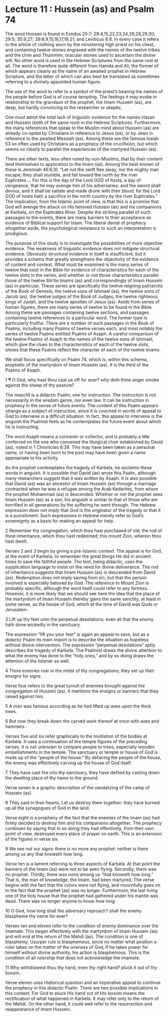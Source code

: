 Lecture 11 : Hussein (as) and Psalm 74
======================================

The word Hoosen is found in Exodus 25:7; 28:4,15,22,23,24,26,28,29,30;
29:5; 35:9,27; 39:8,9,15,16,17,19,21; and Leviticus 8:8. In every case
it refers to the article of clothing worn by the ministering high priest
on his chest, and containing twelve stones engraved with the names of
the twelve tribes and the Urim and Thummim, oracular stones used to
ascertain the divine will. No other word is used in the Hebrew
Scriptures from the same root at all. The word is therefore quite
different from Hamda and Ali, the former of which appears clearly as the
name of an awaited prophet in Hebrew Scripture, and the latter of which
can also best be translated as sometimes referring to a divinely
appointed human figure.

The use of the word to refer to a symbol of the priest’s bearing the
names of the people before God is of course tempting. The feelings it
may evoke in relationship to the grandson of the prophet, the Imam
Hussein (as), are deep, but hardly convincing to the researcher or
skeptic.

One must admit the total lack of linguistic evidence for the names
Hasan and Hussein (both of the same root) in the Hebrew Scriptures.
Furthermore, the many references that speak to the Muslim mind about
Hussein (as) are already co-opted by Christians in reference to Jesus
(as), or by Jews in reference to the awaited Messiah (as). Among these
are the famous Isaiah 53 so often used by Christians as a prophecy of
the crucifixion, but which seems so clearly to parallel the experiences
of the martyred Hussein (as).

There are other texts, less often noted by non-Muslims, that by their
content lend themselves to application to the Imam (as). Among the
best-known of these is Jeremiah 46:6,10. “Let not the swift flee away,
nor the mighty man escape; they shall stumble, and fall toward the north
by the river Euphrates…. For this is the day of the Lord GOD of hosts, a
day of vengeance, that he may avenge him of his adversaries: and the
sword shall devour, and it shall be satiate and made drunk with their
blood: for the Lord GOD of hosts hath a sacrifice in the north country
by the river Euphrates.” The implication, from the Islamic point of
view, is that this is a promise that God will avenge the attack on His
beloved Hussein (as) and his companions at Karbela, on the Euphrates
River. Despite the striking parallel of such passages to the events,
there are many barriers to their acceptance as evidence of Biblical
support for Islam. The liberal denial of prophecy altogether aside, the
psychological resistance to such an interpretation is prodigious.

The purpose of this study is to investigate the possibilities of more
objective evidence. The weakness of linguistic evidence does not
mitigate structural evidence. Obviously structural evidence in itself is
insufficient, but it provides a schema that greatly strengthens the
objectivity of the evidence of content and context. What must be
examined is the many series of twelve that exist in the Bible for
evidence of characteristics for each of the twelve slots in the series,
and whether or not those characteristics parallel those of the twelve
Shi’ite Imams (as) and correspondingly of Imam Hussein (as) in
particular. These series are specifically the twelve reigning patriarchs
of the Book of Genesis, the twelve sons of Ishmael (as), the twelve sons
of Jacob (as), the twelve judges of the Book of Judges, the twelve
righteous kings of Judah, and the twelve apostles of Jesus (as). Aside
from series of human figures, there are many series of twelve to be
found in the Bible. Among these are passages containing twelve sections,
and passages containing twelve references to a particular word. The
former type is particularly fruitful. There are a number of such
passages in the Book of Psalms, including many Psalms of twelve verses
each, and most notably the series of twelve Psalms entitled Psalms of
Asaph. A careful comparison of the twelve Psalms of Asaph to the names
of the twelve sons of Ishmael, which give the clues to the
characteristics of each of the twelve slots, shows that these Psalms
reflect the character of each of the twelve Imams.

We shall focus specifically on Psalm 74, which is, within this schema,
prophetic of the martyrdom of Imam Hussein (as). It is the third of the
Psalms of Asaph.

1 ¶ O God, why hast thou cast us off for ever? why doth thine anger
smoke against the sheep of thy pasture?

The maschil is a didactic Psalm, one for instruction. The instruction
is not necessarily in the wisdom genre, nor even law. It can be
instruction in prophecy in the sense of future events. The content of
this Psalm appears strange as a subject of instruction, since it is
couched in words of appeal to God to intervene in a difficult situation.
In fact, this appeal to intervene is the anguish the Psalmist feels as
he contemplates the future event about which he is instructing.

The word Asaph means a convener or collector, and is probably a title
conferred on the one who convened the liturgical choir established by
David (as), noted in 1 Chronicles 6:39. This may have been taken as a
personal name, or having been born to the post may have been given a
name appropriate to his activity.

As the prophet contemplates the tragedy of Karbela, he exclaims these
words in anguish. It is possible that David (as) wrote this Psalm,
although many researchers suggest that it was written by Asaph. It is
also possible that David (as) was an ancestor of Imam Hussein (as)
through a marriage contracted when he was a refugee among the Arab
Kedarites, from whom the prophet Muhammad (as) is descended. Whether or
not the prophet sees Imam Hussein (as) as a son, his anguish is similar
to that of those who are horrified in all generations by the suffering
he went through. The Hebrew expression does not imply that God is the
originator of the tragedy or that it is a punishment. Such expressions
in Hebrew merely refer to God’s sovereignty as a basis for making an
appeal for help.

2 Remember thy congregation, which thou hast purchased of old; the rod
of thine inheritance, which thou hast redeemed; this mount Zion, wherein
thou hast dwelt.

Verses 2 and 3 begin by giving a pre-Islamic context. The appeal is for
God, at the event of Karbela, to remember the great things He did in
ancient times to save His faithful people. The text, being didactic,
uses the supplication language to insist on the need for divine
deliverance. The rod of inheritance suggests that Imam Hussein (as) is
descended from David (as). Redemption does not imply saving from sin,
but that the person involved is especially beloved by God. The reference
to Mount Zion is probably specific, although the word itself could refer
to any fortress. However, it is more likely that we should see here the
idea that the place of the martyrdom of Imam Hussein thereby gains the
same sanctity, at least in some sense, as the house of God, which at the
time of David was Quds or Jerusalem.

3 Lift up thy feet unto the perpetual desolations; even all that the
enemy hath done wickedly in the sanctuary.

The expression “lift you your feet” is again an appeal to save, but as
a didactic Psalm its main import is to describe the situation as
hopeless without divine intervention. The expression “perpetual
desolations” aptly describes the tragedy of Karbela. The Psalmist draws
the divine attention to what the enemy has done to the “holy ones,” and
by so doing draws the attention of the listener as well.

4 Thine enemies roar in the midst of thy congregations; they set up
their ensigns for signs.

Verse four refers to the great tumult of enemies brought against the
congregation of Hussein (as). It mentions the ensigns or banners that
they raised against him.

5 A man was famous according as he had lifted up axes upon the thick
trees.

6 But now they break down the carved work thereof at once with axes and
hammers.

Verses five and six refer graphically to the mutilation of the bodies
at Karbela. It uses a continuation of the temple figures of the
preceding verses. It is not unknown to compare people to trees,
especially wooden embellishments in the temple. The sanctuary or temple
or house of God is made up of the “people of the house.” By defacing the
people of the house, the enemy was effectively carving up the house of
God itself.

7 They have cast fire into thy sanctuary, they have defiled by casting
down the dwelling place of thy name to the ground.

Verse seven is a graphic description of the vandalizing of the camp of
Hussein (as).

8 They said in their hearts, Let us destroy them together: they have
burned up all the synagogues of God in the land.

Verse eight is a prophecy of the fact that the enemies of the Imam (as)
had firmly decided to destroy him and his companions altogether. The
prophecy continues by saying that in so doing they had effectively, from
their own point of view, destroyed every place of prayer on earth. This
is an extension of the figures in verse six.

9 We see not our signs: there is no more any prophet: neither is there
among us any that knoweth how long.

Verse ten is a lament referring to three aspects of Karbela. At that
point the banners of the Imam (as) were not to be seen flying. Secondly,
there was no prophet. Thirdly, there was none among us “that knoweth how
long.” That is, the man of knowledge, the Imam, had been martyred. The
verse begins with the fact that the colors were not flying, and
mournfully goes on to the fact that the prophet (as) was no longer.
Furthermore, the last living one of the holy house that the prophet had
gathered under his mantle was dead. There was no longer anyone to know
how long.

10 O God, how long shall the adversary reproach? shall the enemy
blaspheme thy name for ever?

Verses ten and eleven refer to the condition of enemy dominance over
the imamate. This began effectively with the martyrdom of Imam Hussein
(as) and will end at the return of the Mahdi (as). The condition is one
of blasphemy. Usurper rule is blasphemous, since no matter what position
a ruler takes on the matter of the oneness of God, if he takes power for
himself without divine authority, his action is blasphemous. This is the
condition of all rulership that does not acknowledge the imamate.

11 Why withdrawest thou thy hand, even thy right hand? pluck it out of
thy bosom.

Verse eleven uses rhetorical question and an imperative appeal to
continue the prophecy in this didactic Psalm. There are two possible
implications in this context. For God to pluck His hand out of His bosom
means the rectification of what happened in Karbela. It may refer only
to the return of the Mahdi. On the other hand, it could well refer to
the resurrection and reappearance of Imam Hussein.

